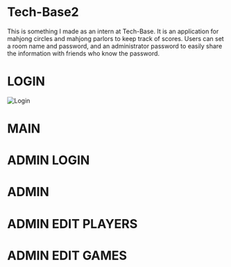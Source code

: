 # Tech-Base2
This is something I made as an intern at Tech-Base. It is an application for mahjong circles and mahjong parlors to keep track of scores. Users can set a room name and password, and an administrator password to easily share the information with friends who know the password. 

# LOGIN
![Login](https://user-images.githubusercontent.com/84004458/126787302-b09c2882-0377-4cf9-97fc-c08c5c79c49e.png)

# MAIN

# ADMIN LOGIN

# ADMIN

# ADMIN EDIT PLAYERS

# ADMIN EDIT GAMES
